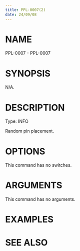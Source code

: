```yaml
---
title: PPL-0007(2)
date: 24/09/08
---
```


# NAME

PPL-0007 - PPL-0007

# SYNOPSIS

N/A.

# DESCRIPTION

Type: INFO

Random pin placement.

# OPTIONS

This command has no switches.

# ARGUMENTS

This command has no arguments.

# EXAMPLES

# SEE ALSO

